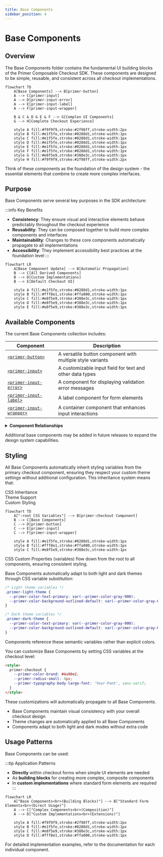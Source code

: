 ```yaml
---
title: Base Components
sidebar_position: 4
---
```


# Base Components

## Overview

The Base Components folder contains the fundamental UI building blocks of the Primer Composable Checkout SDK. These components are designed to be simple, reusable, and consistent across all checkout implementations.

```mermaid
flowchart TD
    A[Base Components] --> B[primer-button]
    A --> C[primer-input]
    A --> D[primer-input-error]
    A --> E[primer-input-label]
    A --> F[primer-input-wrapper]

    B & C & D & E & F --> G[Complex UI Components]
    G --> H[Complete Checkout Experience]

    style A fill:#f9f9f9,stroke:#2f98ff,stroke-width:2px
    style B fill:#e1f5fe,stroke:#0288d1,stroke-width:1px
    style C fill:#e1f5fe,stroke:#0288d1,stroke-width:1px
    style D fill:#e1f5fe,stroke:#0288d1,stroke-width:1px
    style E fill:#e1f5fe,stroke:#0288d1,stroke-width:1px
    style F fill:#e1f5fe,stroke:#0288d1,stroke-width:1px
    style G fill:#e8f5e9,stroke:#388e3c,stroke-width:1px
    style H fill:#f9f9f9,stroke:#2f98ff,stroke-width:2px
```

Think of these components as the foundation of the design system - the essential elements that combine to create more complex interfaces.

## Purpose

Base Components serve several key purposes in the SDK architecture:

<div class="row">
<div class="col col--6">

:::info Key Benefits

- **Consistency**: They ensure visual and interactive elements behave predictably throughout the checkout experience
- **Reusability**: They can be composed together to build more complex components and interfaces
- **Maintainability**: Changes to these core components automatically propagate to all implementations
- **Accessibility**: They implement accessibility best practices at the foundation level
  :::

</div>
<div class="col col--6">

```mermaid
flowchart LR
    A[Base Component Update] --> B[Automatic Propagation]
    B --> C[All Derived Components]
    B --> D[Custom Implementations]
    B --> E[Default Checkout UI]

    style A fill:#e1f5fe,stroke:#0288d1,stroke-width:1px
    style B fill:#fff8e1,stroke:#ffa000,stroke-width:1px
    style C fill:#e8f5e9,stroke:#388e3c,stroke-width:1px
    style D fill:#e8f5e9,stroke:#388e3c,stroke-width:1px
    style E fill:#e8f5e9,stroke:#388e3c,stroke-width:1px
```

</div>
</div>

## Available Components

The current Base Components collection includes:

| Component                                             | Description                                               |
| ----------------------------------------------------- | --------------------------------------------------------- |
| [`<primer-button>`](/components/button)               | A versatile button component with multiple style variants |
| [`<primer-input>`](/components/input)                 | A customizable input field for text and other data types  |
| [`<primer-input-error>`](/components/input-error)     | A component for displaying validation error messages      |
| [`<primer-input-label>`](/components/input-label)     | A label component for form elements                       |
| [`<primer-input-wrapper>`](/components/input-wrapper) | A container component that enhances input interactions    |

<details>
<summary><strong>Component Relationships</strong></summary>

These components often work together to create cohesive form experiences. For example:

```html
<primer-input-wrapper>
  <primer-input-label slot="label">Email Address</primer-input-label>
  <primer-input
    slot="input"
    type="email"
    placeholder="example@email.com"
  ></primer-input>
  <primer-input-error slot="error"
    >Please enter a valid email address</primer-input-error
  >
</primer-input-wrapper>
```

This composition pattern allows for consistent form field styling and behavior throughout the checkout experience.

</details>

Additional base components may be added in future releases to expand the design system capabilities.

## Styling

All Base Components automatically inherit styling variables from the primary checkout component, ensuring they respect your custom theme settings without additional configuration. This inheritance system means that:

<div class="tabs-container">
<div class="tabs">
<div class="tab inheritance active">CSS Inheritance</div>
<div class="tab themes">Theme Support</div>
<div class="tab custom">Custom Styling</div>
</div>

<div class="tab-content inheritance active">

```mermaid
flowchart TD
    A[":root CSS Variables"] --> B[primer-checkout Component]
    B --> C[Base Components]
    C --> D[primer-button]
    C --> E[primer-input]
    C --> F[primer-input-wrapper]

    style A fill:#e1f5fe,stroke:#0288d1,stroke-width:1px
    style B fill:#fff8e1,stroke:#ffa000,stroke-width:1px
    style C fill:#e8f5e9,stroke:#388e3c,stroke-width:1px
```

CSS Custom Properties (variables) flow down from the root to all components, ensuring consistent styling.

</div>

<div class="tab-content themes">

Base Components automatically adapt to both light and dark themes through CSS variable substitution:

```css
/* Light theme variables */
.primer-light-theme {
  --primer-color-text-primary: var(--primer-color-gray-900);
  --primer-color-background-outlined-default: var(--primer-color-gray-000);
}

/* Dark theme variables */
.primer-dark-theme {
  --primer-color-text-primary: var(--primer-color-gray-900);
  --primer-color-background-outlined-default: var(--primer-color-gray-000);
}
```

Components reference these semantic variables rather than explicit colors.

</div>

<div class="tab-content custom">

You can customize Base Components by setting CSS variables at the checkout level:

```html
<style>
  primer-checkout {
    --primer-color-brand: #4a90e2;
    --primer-radius-small: 4px;
    --primer-typography-body-large-font: 'Your-Font', sans-serif;
  }
</style>
```

These customizations will automatically propagate to all Base Components.

</div>
</div>

- Base Components maintain visual consistency with your overall checkout design
- Theme changes are automatically applied to all Base Components
- Components adapt to both light and dark modes without extra code

## Usage Patterns

Base Components can be used:

:::tip Application Patterns

- **Directly** within checkout forms when simple UI elements are needed
- As **building blocks** for creating more complex, composite components
- In **custom implementations** where standard form elements are required
  :::

```mermaid
flowchart LR
    A["Base Components<br>(Building Blocks)"] --> B["Standard Form Elements<br>(Direct Usage)"]
    A --> C["Complex Components<br>(Composition)"]
    A --> D["Custom Implementations<br>(Extensions)"]

    style A fill:#f9f9f9,stroke:#2f98ff,stroke-width:2px
    style B fill:#e1f5fe,stroke:#0288d1,stroke-width:1px
    style C fill:#e8f5e9,stroke:#388e3c,stroke-width:1px
    style D fill:#fff8e1,stroke:#ffa000,stroke-width:1px
```

For detailed implementation examples, refer to the documentation for each individual component.
